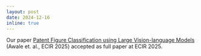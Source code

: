 ```yaml
---
layout: post
date: 2024-12-16
inline: true
---
```


Our paper [Patent Figure Classification using Large Vision-language Models](https://doi.org/10.1007/978-3-031-88711-6_2) (Awale et. al., ECIR 2025) accepted as full paper at ECIR 2025.

